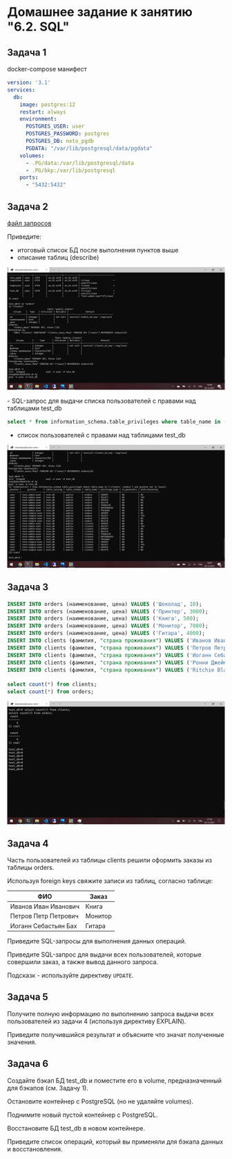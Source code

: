 # Домашнее задание к занятию "6.2. SQL"

## Задача 1
docker-compose манифест

```YAML
version: '3.1'
services:
  db:
    image: postgres:12
    restart: always
    environment:
      POSTGRES_USER: user
      POSTGRES_PASSWORD: postgres
      POSTGRES_DB: neto_pgdb
      PGDATA: "/var/lib/postgresql/data/pgdata"
    volumes:
      - .PG/data:/var/lib/postgresql/data
      - .PG/bkp:/var/lib/postgresql
    ports:
      - "5432:5432"


```

## Задача 2

[файл запросов](02.sql) <br>

Приведите:

- итоговый список БД после выполнения пунктов выше
- описание таблиц (describe)
<p align="center">
  <img src="./02_0.png">
</p>
- SQL-запрос для выдачи списка пользователей с правами над таблицами test_db

```sql
select * from information_schema.table_privileges where table_name in ('clients','orders') and grantee not in (user);
```

- список пользователей с правами над таблицами test_db
<p align="center">
  <img src="./02_1.png">
</p>

## Задача 3

```sql
INSERT INTO orders (наименование, цена) VALUES ('Шоколад', 10);
INSERT INTO orders (наименование, цена) VALUES ('Принтер', 3000);
INSERT INTO orders (наименование, цена) VALUES ('Книга', 500);
INSERT INTO orders (наименование, цена) VALUES ('Монитор', 7000);
INSERT INTO orders (наименование, цена) VALUES ('Гитара', 4000);
INSERT INTO clients (фамилия, "страна проживания") VALUES ('Иванов Иван Иванович', 'USA');
INSERT INTO clients (фамилия, "страна проживания") VALUES ('Петров Петр Петрович', 'Canada');
INSERT INTO clients (фамилия, "страна проживания") VALUES ('Иоганн Себастьян Бах', 'Japan');
INSERT INTO clients (фамилия, "страна проживания") VALUES ('Ронни Джеймс Дио', 'Russia');
INSERT INTO clients (фамилия, "страна проживания") VALUES ('Ritchie Blackmore', 'Russia');

select count(*) from clients;
select count(*) from orders;
```

<p align="center">
  <img src="./03.png">
</p>


## Задача 4

Часть пользователей из таблицы clients решили оформить заказы из таблицы orders.

Используя foreign keys свяжите записи из таблиц, согласно таблице:

|ФИО|Заказ|
|------------|----|
|Иванов Иван Иванович| Книга |
|Петров Петр Петрович| Монитор |
|Иоганн Себастьян Бах| Гитара |

Приведите SQL-запросы для выполнения данных операций.

Приведите SQL-запрос для выдачи всех пользователей, которые совершили заказ, а также вывод данного запроса.
 
Подсказк - используйте директиву `UPDATE`.

## Задача 5

Получите полную информацию по выполнению запроса выдачи всех пользователей из задачи 4 
(используя директиву EXPLAIN).

Приведите получившийся результат и объясните что значат полученные значения.

## Задача 6

Создайте бэкап БД test_db и поместите его в volume, предназначенный для бэкапов (см. Задачу 1).

Остановите контейнер с PostgreSQL (но не удаляйте volumes).

Поднимите новый пустой контейнер с PostgreSQL.

Восстановите БД test_db в новом контейнере.

Приведите список операций, который вы применяли для бэкапа данных и восстановления. 
